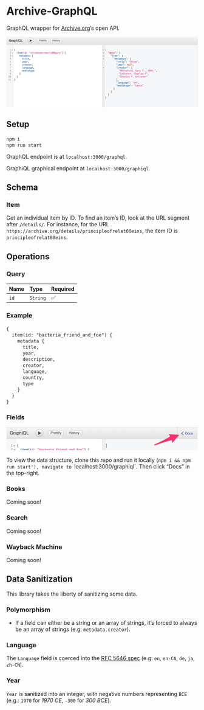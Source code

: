 # Archive-GraphQL

GraphQL wrapper for [Archive.org](internet-archive)’s open API.

![screenshot](screenshot.png)

## Setup

```
npm i
npm run start
```

GraphQL endpoint is at `localhost:3000/graphql`.

GraphiQL graphical endpoint at `localhost:3000/graphiql`.

## Schema

### Item

Get an individual item by ID. To find an item’s ID, look at the URL segment
after `/details/`. For instance, for the URL
`https://archive.org/details/principleofrelat00eins`, the item ID is
`principleofrelat00eins`.

## Operations

### Query

| Name | Type     | Required |
| :--- | :------- | :------- |
| `id` | `String` | ✅        |

### Example

```
{
  item(id: "bacteria_friend_and_foe") {
    metadata {
      title,
      year,
      description,
      creator,
      language,
      country,
      type
    }
  }
}
```

### Fields

![docs-screenshot](docs-screenshot.png)

To view the data structure, clone this repo and run it locally (`npm i && npm run start'), navigate to `localhost:3000/graphiql`. Then click “Docs” in the top-right.

### Books

Coming soon!

### Search

Coming soon!

### Wayback Machine

Coming soon!

## Data Sanitization

This library takes the liberty of sanitizing some data.

### Polymorphism

- If a field can either be a string or an array of strings, it’s forced to always be an array of strings (e.g: `metadata.creator`).

### Language

The `Language` field is coerced into the [RFC 5646 spec][lang-spec] (e.g: `en`, `en-CA`, `de`, `ja`, `zh-CN`).

### Year

`Year` is sanitized into an integer, with negative numbers representing `BCE` (e.g.: `1970` for _1970 CE_, `-300` for _300 BCE_).


[internet-archive]: https://archive.org
[lang-spec]: https://tools.ietf.org/html/rfc5646
